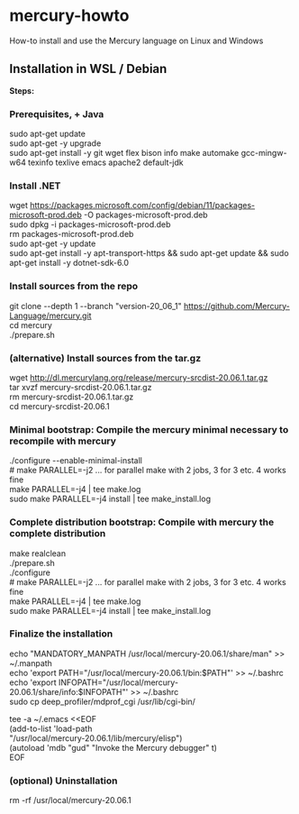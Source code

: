 # mercury-howto
How-to install and use the Mercury language on Linux and Windows

## Installation in WSL / Debian

**Steps:**

### Prerequisites, + Java

  sudo apt-get update  
  sudo apt-get -y upgrade  
  sudo apt-get install -y git wget flex bison info make automake gcc-mingw-w64 texinfo texlive emacs apache2 default-jdk  

### Install .NET

  wget https://packages.microsoft.com/config/debian/11/packages-microsoft-prod.deb -O packages-microsoft-prod.deb  
  sudo dpkg -i packages-microsoft-prod.deb  
  rm packages-microsoft-prod.deb  
  sudo apt-get -y update  
  sudo apt-get install -y apt-transport-https && sudo apt-get update && sudo apt-get install -y dotnet-sdk-6.0  

### Install sources from the repo

  git clone --depth 1 --branch "version-20_06_1" https://github.com/Mercury-Language/mercury.git  
  cd mercury  
  ./prepare.sh  
  
### (alternative) Install sources from the tar.gz

  wget http://dl.mercurylang.org/release/mercury-srcdist-20.06.1.tar.gz  
  tar xvzf mercury-srcdist-20.06.1.tar.gz  
  rm mercury-srcdist-20.06.1.tar.gz  
  cd mercury-srcdist-20.06.1  

### Minimal bootstrap: Compile the mercury minimal necessary to recompile with mercury

  ./configure --enable-minimal-install  
  \# make PARALLEL=-j2 ... for parallel make with 2 jobs, 3 for 3 etc.  4 works fine  
  make PARALLEL=-j4 | tee make.log  
  sudo make PARALLEL=-j4 install | tee make_install.log  

### Complete distribution bootstrap: Compile with mercury the complete distribution

  make realclean  
  ./prepare.sh  
  ./configure  
  \# make PARALLEL=-j2 ... for parallel make with 2 jobs, 3 for 3 etc. 4 works fine  
  make PARALLEL=-j4 | tee make.log  
  sudo make PARALLEL=-j4 install | tee make_install.log  

### Finalize the installation

  echo "MANDATORY_MANPATH /usr/local/mercury-20.06.1/share/man" >> ~/.manpath  
  echo 'export PATH="/usr/local/mercury-20.06.1/bin:$PATH"' >> ~/.bashrc  
  echo 'export INFOPATH="/usr/local/mercury-20.06.1/share/info:$INFOPATH"' >> ~/.bashrc  
  sudo cp deep_profiler/mdprof_cgi /usr/lib/cgi-bin/  

tee -a ~/.emacs <<EOF  
        (add-to-list 'load-path  
                "/usr/local/mercury-20.06.1/lib/mercury/elisp")  
        (autoload 'mdb "gud" "Invoke the Mercury debugger" t)  
EOF

### (optional) Uninstallation

  rm -rf /usr/local/mercury-20.06.1  
